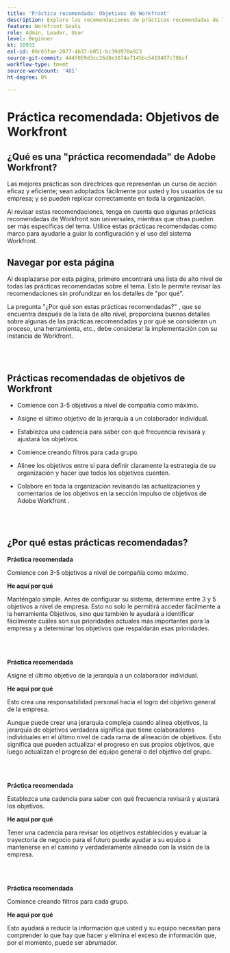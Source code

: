 ```yaml
---
title: 'Práctica recomendada: Objetivos de Workfront'
description: Explore las recomendaciones de prácticas recomendadas de los expertos de Adobe Workfront sobre la configuración, administración y el uso de los objetivos de Workfront.
feature: Workfront Goals
role: Admin, Leader, User
level: Beginner
kt: 10933
exl-id: 08c65fae-2077-4b37-b051-bc39d978a923
source-git-commit: 444f059d3cc26d8e3074a7145bc5419407c786cf
workflow-type: tm+mt
source-wordcount: '481'
ht-degree: 0%

---
```


# Práctica recomendada: Objetivos de Workfront

## ¿Qué es una &quot;práctica recomendada&quot; de Adobe Workfront?

Las mejores prácticas son directrices que representan un curso de acción eficaz y eficiente; sean adoptados fácilmente por usted y los usuarios de su empresa; y se pueden replicar correctamente en toda la organización.

Al revisar estas recomendaciones, tenga en cuenta que algunas prácticas recomendadas de Workfront son universales, mientras que otras pueden ser más específicas del tema. Utilice estas prácticas recomendadas como marco para ayudarle a guiar la configuración y el uso del sistema Workfront.

## Navegar por esta página

Al desplazarse por esta página, primero encontrará una lista de alto nivel de todas las prácticas recomendadas sobre el tema. Esto le permite revisar las recomendaciones sin profundizar en los detalles de &quot;por qué&quot;.

La pregunta &quot;¿Por qué son estas prácticas recomendadas?&quot; , que se encuentra después de la lista de alto nivel, proporciona buenos detalles sobre algunas de las prácticas recomendadas y por qué se consideran un proceso, una herramienta, etc., debe considerar la implementación con su instancia de Workfront.

</br>
</br>


## Prácticas recomendadas de objetivos de Workfront

* Comience con 3-5 objetivos a nivel de compañía como máximo.

* Asigne el último objetivo de la jerarquía a un colaborador individual.

* Establezca una cadencia para saber con qué frecuencia revisará y ajustará los objetivos.

* Comience creando filtros para cada grupo.

* Alinee los objetivos entre sí para definir claramente la estrategia de su organización y hacer que todos los objetivos cuenten.

* Colabore en toda la organización revisando las actualizaciones y comentarios de los objetivos en la sección Impulso de objetivos de Adobe Workfront .

</br>
</br>

## ¿Por qué estas prácticas recomendadas?

**Práctica recomendada**

Comience con 3-5 objetivos a nivel de compañía como máximo.



**He aquí por qué**

Manténgalo simple. Antes de configurar su sistema, determine entre 3 y 5 objetivos a nivel de empresa. Esto no solo le permitirá acceder fácilmente a la herramienta Objetivos, sino que también le ayudará a identificar fácilmente cuáles son sus prioridades actuales más importantes para la empresa y a determinar los objetivos que respaldarán esas prioridades.

</br>
</br>

**Práctica recomendada**

Asigne el último objetivo de la jerarquía a un colaborador individual.



**He aquí por qué**

Esto crea una responsabilidad personal hacia el logro del objetivo general de la empresa.



Aunque puede crear una jerarquía compleja cuando alinea objetivos, la jerarquía de objetivos verdadera significa que tiene colaboradores individuales en el último nivel de cada rama de alineación de objetivos. Esto significa que pueden actualizar el progreso en sus propios objetivos, que luego actualizan el progreso del equipo general o del objetivo del grupo.

</br>
</br>


**Práctica recomendada**

Establezca una cadencia para saber con qué frecuencia revisará y ajustará los objetivos.



**He aquí por qué**

Tener una cadencia para revisar los objetivos establecidos y evaluar la trayectoria de negocio para el futuro puede ayudar a su equipo a mantenerse en el camino y verdaderamente alineado con la visión de la empresa.


</br>
</br>

**Práctica recomendada**

Comience creando filtros para cada grupo.



**He aquí por qué**

Esto ayudará a reducir la información que usted y su equipo necesitan para comprender lo que hay que hacer y elimina el exceso de información que, por el momento, puede ser abrumador.
